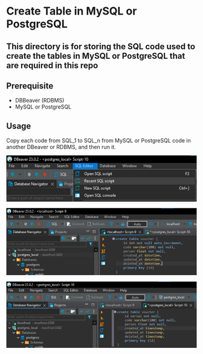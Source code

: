 # Create Table in MySQL or PostgreSQL

## This directory is for storing the SQL code used to create the tables in MySQL or PostgreSQL that are required in this repo

## Prerequisite

- DBBeaver (RDBMS)
- MySQL or PostgreSQL

## Usage

Copy each code from SQL_1 to SQL_n from MySQL or PostgreSQL code in another DBeaver or RDBMS, and then run it.

![open_sql_script_in_dbeaver](./images/sql_script_dbeaver.png)

![mysql_script_in_dbeaver](./images/sql_script_dbeaver_mysql.png)

![postgresql_script_in_dbeaver](./images/sql_script_dbeaver_postgresql.png)